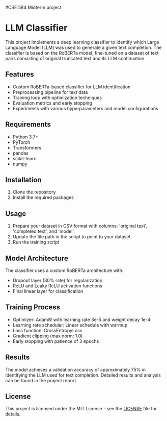 #CSE 584 Midterm project

# LLM Classifier

This project implements a deep learning classifier to identify which Large Language Model (LLM) was used to generate a given text completion. The classifier is based on the RoBERTa model, fine-tuned on a dataset of text pairs consisting of original truncated text and its LLM continuation.

## Features

- Custom RoBERTa-based classifier for LLM identification
- Preprocessing pipeline for text data
- Training loop with optimization techniques
- Evaluation metrics and early stopping
- Experiments with various hyperparameters and model configurations

## Requirements

- Python 3.7+
- PyTorch
- Transformers
- pandas
- scikit-learn
- numpy

## Installation

1. Clone the repository
2. Install the required packages
   
## Usage

1. Prepare your dataset in CSV format with columns: 'original text', 'completed text', and 'model'.
2. Update the file path in the script to point to your dataset
3. Run the training script

## Model Architecture

The classifier uses a custom RoBERTa architecture with:
- Dropout layer (30% rate) for regularization
- ReLU and Leaky ReLU activation functions
- Final linear layer for classification

## Training Process

- Optimizer: AdamW with learning rate 3e-5 and weight decay 1e-4
- Learning rate scheduler: Linear schedule with warmup
- Loss function: CrossEntropyLoss
- Gradient clipping (max norm: 1.0)
- Early stopping with patience of 3 epochs

## Results

The model achieves a validation accuracy of approximately 75% in identifying the LLM used for text completion. Detailed results and analysis can be found in the project report.

## License

This project is licensed under the MIT License - see the [LICENSE](LICENSE) file for details.

